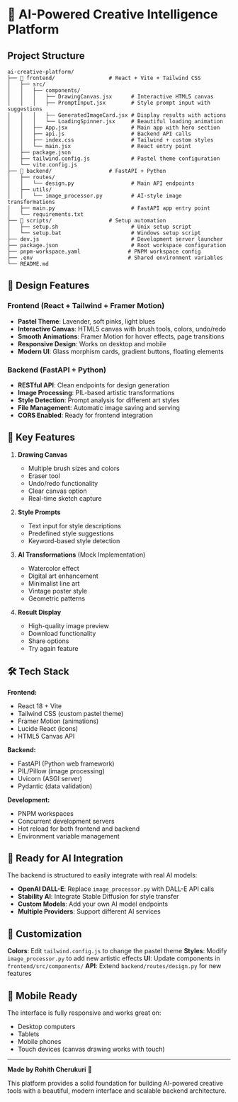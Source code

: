 # 🎨 AI-Powered Creative Intelligence Platform

## Project Structure

```
ai-creative-platform/
├── 📁 frontend/                 # React + Vite + Tailwind CSS
│   ├── src/
│   │   ├── components/
│   │   │   ├── DrawingCanvas.jsx      # Interactive HTML5 canvas
│   │   │   ├── PromptInput.jsx        # Style prompt input with suggestions
│   │   │   ├── GeneratedImageCard.jsx # Display results with actions
│   │   │   └── LoadingSpinner.jsx     # Beautiful loading animation
│   │   ├── App.jsx                    # Main app with hero section
│   │   ├── api.js                     # Backend API calls
│   │   ├── index.css                  # Tailwind + custom styles
│   │   └── main.jsx                   # React entry point
│   ├── package.json
│   ├── tailwind.config.js             # Pastel theme configuration
│   └── vite.config.js
├── 📁 backend/                  # FastAPI + Python
│   ├── routes/
│   │   └── design.py                  # Main API endpoints
│   ├── utils/
│   │   └── image_processor.py         # AI-style image transformations
│   ├── main.py                        # FastAPI app entry point
│   └── requirements.txt
├── 📁 scripts/                  # Setup automation
│   ├── setup.sh                       # Unix setup script
│   └── setup.bat                      # Windows setup script
├── dev.js                             # Development server launcher
├── package.json                       # Root workspace configuration
├── pnpm-workspace.yaml               # PNPM workspace config
├── .env                              # Shared environment variables
└── README.md
```

## 🎨 Design Features

### Frontend (React + Tailwind + Framer Motion)
- **Pastel Theme**: Lavender, soft pinks, light blues
- **Interactive Canvas**: HTML5 canvas with brush tools, colors, undo/redo
- **Smooth Animations**: Framer Motion for hover effects, page transitions
- **Responsive Design**: Works on desktop and mobile
- **Modern UI**: Glass morphism cards, gradient buttons, floating elements

### Backend (FastAPI + Python)
- **RESTful API**: Clean endpoints for design generation
- **Image Processing**: PIL-based artistic transformations
- **Style Detection**: Prompt analysis for different art styles
- **File Management**: Automatic image saving and serving
- **CORS Enabled**: Ready for frontend integration

## 🚀 Key Features

1. **Drawing Canvas**
   - Multiple brush sizes and colors
   - Eraser tool
   - Undo/redo functionality
   - Clear canvas option
   - Real-time sketch capture

2. **Style Prompts**
   - Text input for style descriptions
   - Predefined style suggestions
   - Keyword-based style detection

3. **AI Transformations** (Mock Implementation)
   - Watercolor effect
   - Digital art enhancement
   - Minimalist line art
   - Vintage poster style
   - Geometric patterns

4. **Result Display**
   - High-quality image preview
   - Download functionality
   - Share options
   - Try again feature

## 🛠️ Tech Stack

**Frontend:**
- React 18 + Vite
- Tailwind CSS (custom pastel theme)
- Framer Motion (animations)
- Lucide React (icons)
- HTML5 Canvas API

**Backend:**
- FastAPI (Python web framework)
- PIL/Pillow (image processing)
- Uvicorn (ASGI server)
- Pydantic (data validation)

**Development:**
- PNPM workspaces
- Concurrent development servers
- Hot reload for both frontend and backend
- Environment variable management

## 🎯 Ready for AI Integration

The backend is structured to easily integrate with real AI models:

- **OpenAI DALL-E**: Replace `image_processor.py` with DALL-E API calls
- **Stability AI**: Integrate Stable Diffusion for style transfer
- **Custom Models**: Add your own AI model endpoints
- **Multiple Providers**: Support different AI services

## 🎨 Customization

**Colors**: Edit `tailwind.config.js` to change the pastel theme
**Styles**: Modify `image_processor.py` to add new artistic effects
**UI**: Update components in `frontend/src/components/`
**API**: Extend `backend/routes/design.py` for new features

## 📱 Mobile Ready

The interface is fully responsive and works great on:
- Desktop computers
- Tablets
- Mobile phones
- Touch devices (canvas drawing works with touch)

---

**Made by Rohith Cherukuri** 💜

This platform provides a solid foundation for building AI-powered creative tools with a beautiful, modern interface and scalable backend architecture.